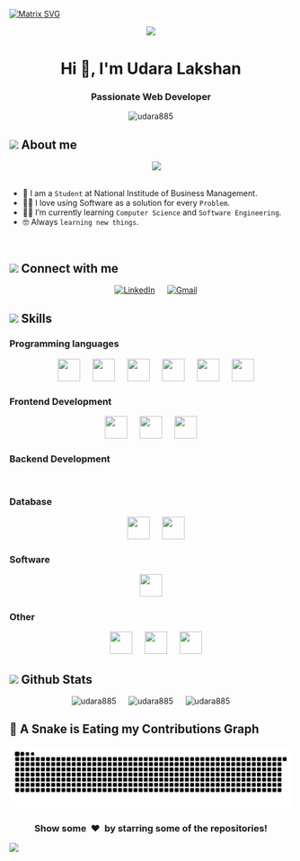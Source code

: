 [![Matrix SVG](https://raw.githubusercontent.com/rodrigograca31/rodrigograca31/master/matrix.svg)](https://www.youtube.com/watch?v=SDkAGkd4NLc)
<p align = "center">
  <picture><img src = "https://github.com/7oSkaaa/7oSkaaa/blob/main/Images/about_me.gif?raw=true" width = 100px></picture>
</p>
<h1 align="center">Hi 👋, I'm Udara Lakshan</h1>
<h3 align="center">Passionate Web Developer</h3>
<p align="center"> <img src="https://komarev.com/ghpvc/?username=udara885&label=Profile%20views&color=0e75b6&style=flat" alt="udara885" /> </p>

## <picture><img src = "https://media.giphy.com/media/5eLDrEaRGHegx2FeF2/giphy.gif?cid=790b7611tx2imbo5g5d4augvu3n5uuh10a3o5nfogro94h5b&ep=v1_stickers_search&rid=giphy.gif&ct=s" width = 90px></picture> About me

<picture> <img align="right" src="https://github.com/7oSkaaa/7oSkaaa/blob/main/Images/Right_Side.gif?raw=true" width = 250px></picture>

<br><br>

- :school: I am a `Student` at  National Institude of Business Management.
- :technologist: I love using Software as a solution for every `Problem`.
- :student: I’m currently learning `Computer Science` and `Software Engineering`.
- :nerd_face: Always `learning new things`.
<br>

## <picture> <img src="https://github.com/7oSkaaa/7oSkaaa/blob/main/Images/Connect-with-me.gif?raw=true" width="100px"> </picture> Connect with me
<p align="center">
	&emsp;
	<a href="https://www.linkedin.com/in/udara-lakshan/"><img src="https://github.com/udara885/udara885/assets/72975955/a9a44a32-fabc-4bc1-a545-8534bec8c073" alt="LinkedIn"  height="40" width="40"/></a>
	&emsp;
	<a href="mailto:ulakshan061@gmail.com"><img src="https://github.com/udara885/udara885/assets/72975955/4ba50735-1a08-475c-a6df-695d187c1425" alt="Gmail" height="40" width="40"/></a>
</p>

## <picture> <img src = "https://media.giphy.com/media/2DMN31jEeBLVJQGXz6/giphy.gif?cid=ecf05e470absg09qmsy2hu5t769eaj638x5kyfbs6l9378xx&ep=v1_stickers_search&rid=giphy.gif&ct=s" width = 50px></picture>  Skills

### Programming languages

<p align="center"> 
&emsp;
  <img src="https://github.com/udara885/udara885/assets/72975955/90c1d85b-ad70-4fb1-85e7-8662d054c0d4" height="40" width="40">
&emsp;
  <img src="https://github.com/udara885/udara885/assets/72975955/d812b26c-0f2a-402a-a037-60eeeeaafa8d" height="40" width="40">
&emsp;
  <img src="https://github.com/udara885/udara885/assets/72975955/d959acf3-a935-4fda-bca5-a3aa3a859cc7" height="40" width="40">
&emsp;
  <img src="https://github.com/udara885/udara885/assets/72975955/4c1b0f90-0b53-45be-8efa-5ce0dbf8be0c" height="40" width="40">
&emsp;
  <img src="https://github.com/udara885/udara885/assets/72975955/7e70f9d7-60b3-43f4-8950-79c60f804adc" height="40" width="40">
&emsp;
	<img src="https://github.com/udara885/udara885/assets/72975955/ba8ab9e2-a22a-4be5-ac27-8ec0790c2238" height="40" width="40">
</p>

### Frontend Development

<p align="center">
	&emsp;
 	<img src="https://github.com/udara885/udara885/assets/72975955/fbaad7ed-d4b1-4993-a3de-aa71f0178dbb" height="40" width="40">
  	&emsp;
 	<img src="https://github.com/udara885/udara885/assets/72975955/9b0122d0-f217-4965-ad80-986efe4aaf29" height="40" width="40">
  	&emsp;
 	<img src="https://github.com/udara885/udara885/assets/72975955/d60f37c8-3298-4e41-9428-1e793b8f5449" height="40" width="40">
	&emsp;
	<!--<img src="https://github.com/udara885/udara885/assets/72975955/57148614-c2ea-40d5-a0d6-4d0236bd7823" height="40" width="40">-->
</p>

### Backend Development

<p align="center">
	&emsp;
 	<!--<img src="https://github.com/udara885/udara885/assets/72975955/85f5202e-03bc-4223-8607-2e6ae17c97ef" height="40" width="40">-->
</p>

### Database

<p align="center">
	&emsp;
 	<img src="https://github.com/udara885/udara885/assets/72975955/3710a12a-5308-4732-94a1-ba1af58f2429" height="40" width="40">
	&emsp;
 	<img src="https://github.com/udara885/udara885/assets/72975955/fabcc1b7-1564-4440-95a9-f2b7fdf4066e" height="40" width="40">
</p>

### Software

<p align="center">
	&emsp;
 	<img src="https://github.com/udara885/udara885/assets/72975955/869acfc0-e21b-43ce-8687-d953c274e5ee" height="40" width="40">
	&emsp;
</p>

### Other

<p align="center">
	&emsp;
 	<img src="https://github.com/udara885/udara885/assets/72975955/5a34f96f-078b-4320-9e53-4a12759a8ae9" height="40" width="40">
	&emsp;
 	<img src="https://github.com/udara885/udara885/assets/72975955/483ed9b4-e5ee-4f79-90ef-41b23238b081" height="40" width="40">
	&emsp;
	<img src="https://github.com/udara885/udara885/assets/72975955/cdc36263-89df-4fc7-9839-4f9a1e86e08c" height="40" width="40">
</p>

## <picture> <img src = "https://github.com/7oSkaaa/7oSkaaa/blob/main/Images/Statistics.gif?raw=true" width = 50px>  </picture> Github Stats

<p align="center">
	<img src="https://github-readme-stats.vercel.app/api?username=udara885&theme=react&show_icons=true&hide_border=true&count_private=false" alt="udara885" />
	&emsp;
	<img src="https://github-readme-streak-stats.herokuapp.com/?user=udara885&theme=react&hide_border=true" alt="udara885" />
	&emsp;
	<img src="https://github-readme-stats.vercel.app/api/top-langs/?username=udara885&theme=react&show_icons=true&hide_border=true&layout=compact" alt="udara885" />
</p>

## 🐍 A Snake is Eating my Contributions Graph
	
<p align = "center">
	<img src = "https://github.com/7oSkaaa/7oSkaaa/blob/output/github-contribution-grid-snake.svg?" alt = "Snake Game"/>
</p>

<div align="center">

<h3 align="center">Show some &nbsp;❤️&nbsp; by starring some of the repositories!</h3>
</div><img src="https://github.com/punitkmryh/punitkmryh/blob/master/wave.svg" />
